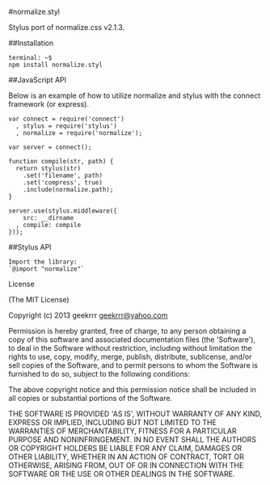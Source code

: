 #normalize.styl

Stylus port of normalize.css v2.1.3.

##Installation

```
terminal: ~$
npm install normalize.styl
```

##JavaScript API

Below is an example of how to utilize normalize and stylus with the connect framework (or express).

```
var connect = require('connect')
  , stylus = require('stylus')
  , normalize = require('normalize');

var server = connect();

function compile(str, path) {
  return stylus(str)
    .set('filename', path)
    .set('compress', true)
    .include(normalize.path);
}

server.use(stylus.middleware({
    src: __dirname
  , compile: compile
}));
```

##Stylus API

```
Import the library:
`@import "normalize"`
```

License

(The MIT License)

Copyright (c) 2013 geekrrr <geekrrr@yahoo.com>

Permission is hereby granted, free of charge, to any person obtaining a copy of this software and associated documentation files (the 'Software'), to deal in the Software without restriction, including without limitation the rights to use, copy, modify, merge, publish, distribute, sublicense, and/or sell copies of the Software, and to permit persons to whom the Software is furnished to do so, subject to the following conditions:

The above copyright notice and this permission notice shall be included in all copies or substantial portions of the Software.

THE SOFTWARE IS PROVIDED 'AS IS', WITHOUT WARRANTY OF ANY KIND, EXPRESS OR IMPLIED, INCLUDING BUT NOT LIMITED TO THE WARRANTIES OF MERCHANTABILITY, FITNESS FOR A PARTICULAR PURPOSE AND NONINFRINGEMENT. IN NO EVENT SHALL THE AUTHORS OR COPYRIGHT HOLDERS BE LIABLE FOR ANY CLAIM, DAMAGES OR OTHER LIABILITY, WHETHER IN AN ACTION OF CONTRACT, TORT OR OTHERWISE, ARISING FROM, OUT OF OR IN CONNECTION WITH THE SOFTWARE OR THE USE OR OTHER DEALINGS IN THE SOFTWARE.

